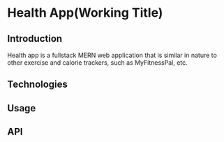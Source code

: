 # Health App(Working Title)

## Introduction

Health app is a fullstack MERN web application that is similar in nature to other exercise and calorie trackers, such as MyFitnessPal, etc. 

## Technologies

## Usage

## API


